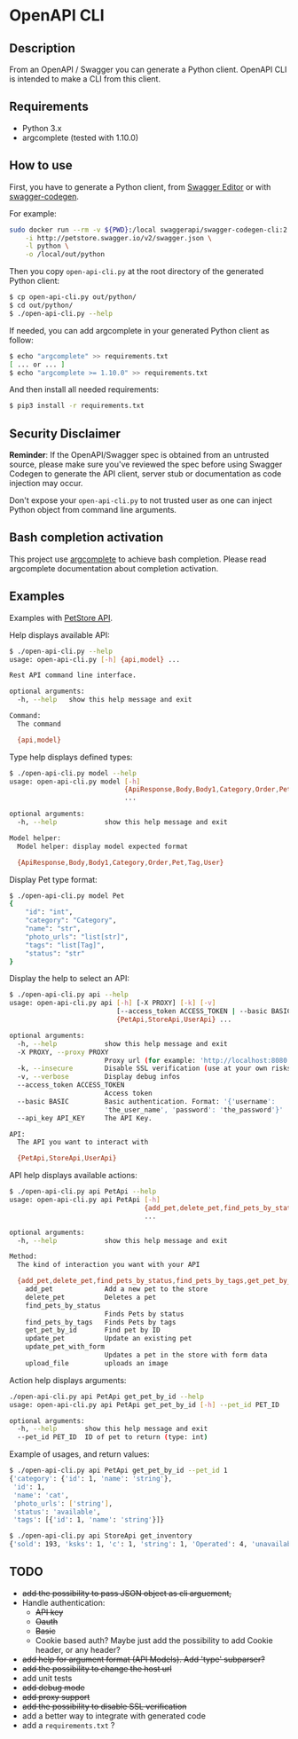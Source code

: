 # OpenAPI CLI

## Description

From an OpenAPI / Swagger you can generate a Python client. OpenAPI CLI is intended to make a CLI from this client.

## Requirements

- Python 3.x
- argcomplete (tested with 1.10.0)

## How to use

First, you have to generate a Python client, from [Swagger Editor](https://editor.swagger.io/) or with [swagger-codegen](https://github.com/swagger-api/swagger-codegen). 

For example:

```sh
sudo docker run --rm -v ${PWD}:/local swaggerapi/swagger-codegen-cli:2.4.7 generate \
    -i http://petstore.swagger.io/v2/swagger.json \
    -l python \
    -o /local/out/python
```

Then you copy `open-api-cli.py` at the root directory of the generated Python client:

```sh
$ cp open-api-cli.py out/python/
$ cd out/python/
$ ./open-api-cli.py --help
```

If needed, you can add argcomplete in your generated Python client as follow:

```sh
$ echo "argcomplete" >> requirements.txt
[ ... or ... ]
$ echo "argcomplete >= 1.10.0" >> requirements.txt
```

And then install all needed requirements:

```sh
$ pip3 install -r requirements.txt
```

## Security Disclaimer

__Reminder__: If the OpenAPI/Swagger spec is obtained from an untrusted source, please make sure you've reviewed the spec before using Swagger Codegen to generate the API client, server stub or documentation as code injection may occur.

Don't expose your `open-api-cli.py` to not trusted user as one can inject Python object from command line arguments.

## Bash completion activation

This project use [argcomplete](https://pypi.org/project/argcomplete/) to achieve bash completion. Please read argcomplete documentation about completion activation.

## Examples

Examples with [PetStore API](https://petstore.swagger.io/#/).

Help displays available API:

```sh
$ ./open-api-cli.py --help
usage: open-api-cli.py [-h] {api,model} ...

Rest API command line interface.

optional arguments:
  -h, --help   show this help message and exit

Command:
  The command

  {api,model}
```

Type help displays defined types:

```sh
$ ./open-api-cli.py model --help
usage: open-api-cli.py model [-h]
                             {ApiResponse,Body,Body1,Category,Order,Pet,Tag,User}
                             ...

optional arguments:
  -h, --help            show this help message and exit

Model helper:
  Model helper: display model expected format

  {ApiResponse,Body,Body1,Category,Order,Pet,Tag,User}
```

Display Pet type format:

```sh
$ ./open-api-cli.py model Pet
{
    "id": "int",
    "category": "Category",
    "name": "str",
    "photo_urls": "list[str]",
    "tags": "list[Tag]",
    "status": "str"
}
```

Display the help to select an API:

```sh
$ ./open-api-cli.py api --help
usage: open-api-cli.py api [-h] [-X PROXY] [-k] [-v]
                           [--access_token ACCESS_TOKEN | --basic BASIC | --api_key API_KEY]
                           {PetApi,StoreApi,UserApi} ...

optional arguments:
  -h, --help            show this help message and exit
  -X PROXY, --proxy PROXY
                        Proxy url (for example: 'http://localhost:8080')
  -k, --insecure        Disable SSL verification (use at your own risks!)
  -v, --verbose         Display debug infos
  --access_token ACCESS_TOKEN
                        Access token
  --basic BASIC         Basic authentication. Format: '{'username':
                        'the_user_name', 'password': 'the_password'}'
  --api_key API_KEY     The API Key.

API:
  The API you want to interact with

  {PetApi,StoreApi,UserApi}
```

API help displays available actions:

```sh
$ ./open-api-cli.py api PetApi --help
usage: open-api-cli.py api PetApi [-h]
                                  {add_pet,delete_pet,find_pets_by_status,find_pets_by_tags,get_pet_by_id,update_pet,update_pet_with_form,upload_file}
                                  ...

optional arguments:
  -h, --help            show this help message and exit

Method:
  The kind of interaction you want with your API

  {add_pet,delete_pet,find_pets_by_status,find_pets_by_tags,get_pet_by_id,update_pet,update_pet_with_form,upload_file}
    add_pet             Add a new pet to the store
    delete_pet          Deletes a pet
    find_pets_by_status
                        Finds Pets by status
    find_pets_by_tags   Finds Pets by tags
    get_pet_by_id       Find pet by ID
    update_pet          Update an existing pet
    update_pet_with_form
                        Updates a pet in the store with form data
    upload_file         uploads an image
```

Action help displays arguments:

```sh
./open-api-cli.py api PetApi get_pet_by_id --help
usage: open-api-cli.py api PetApi get_pet_by_id [-h] --pet_id PET_ID

optional arguments:
  -h, --help       show this help message and exit
  --pet_id PET_ID  ID of pet to return (type: int)
```

Example of usages, and return values:

```sh
$ ./open-api-cli.py api PetApi get_pet_by_id --pet_id 1
{'category': {'id': 1, 'name': 'string'},
 'id': 1,
 'name': 'cat',
 'photo_urls': ['string'],
 'status': 'available',
 'tags': [{'id': 1, 'name': 'string'}]}
```

```sh
$ ./open-api-cli.py api StoreApi get_inventory
{'sold': 193, 'ksks': 1, 'c': 1, 'string': 1, 'Operated': 4, 'unavailable': 2, 'velit ': 1, 'Nonavailable': 1, 'pending': 175, 'Not-Operated': 10, 'available': 345, 'PENDING': 1, 'Not Found': 1, '767778': 1, 'tempor labore n': 1, 'AVAILABLE': 1, 'swimming': 1, 'SOLD': 2, 'amet': 1, '{{petStatus}}': 1, 'Pending': 2, 'qwe': 1, 'Reserved': 1}
```

## TODO

- ~~add the possibility to pass JSON object as cli arguement,~~
- Handle authentication:
  - ~~API key~~
  - ~~Oauth~~
  - ~~Basic~~
  - Cookie based auth? Maybe just add the possibility to add Cookie header, or any header?
- ~~add help for argument format (API Models). Add 'type' subparser?~~
- ~~add the possibility to change the host url~~
- add unit tests
- ~~add debug mode~~
- ~~add proxy support~~
- ~~add the possibility to disable SSL verification~~
- add a better way to integrate with generated code
- add a `requirements.txt` ?
